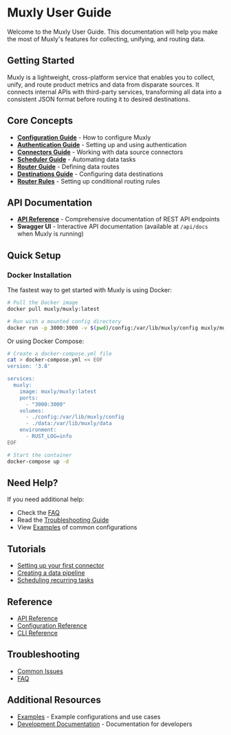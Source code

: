 # Muxly User Guide

Welcome to the Muxly User Guide. This documentation will help you make the most of Muxly's features for collecting, unifying, and routing data.

## Getting Started

Muxly is a lightweight, cross-platform service that enables you to collect, unify, and route product metrics and data from disparate sources. It connects internal APIs with third-party services, transforming all data into a consistent JSON format before routing it to desired destinations.

## Core Concepts

- [**Configuration Guide**](configuration.md) - How to configure Muxly
- [**Authentication Guide**](authentication.md) - Setting up and using authentication
- [**Connectors Guide**](connectors.md) - Working with data source connectors
- [**Scheduler Guide**](scheduler.md) - Automating data tasks
- [**Router Guide**](router.md) - Defining data routes
- [**Destinations Guide**](destinations.md) - Configuring data destinations
- [**Router Rules**](router-rules.md) - Setting up conditional routing rules

## API Documentation

- [**API Reference**](api.md) - Comprehensive documentation of REST API endpoints
- **Swagger UI** - Interactive API documentation (available at `/api/docs` when Muxly is running)

## Quick Setup

### Docker Installation

The fastest way to get started with Muxly is using Docker:

```bash
# Pull the Docker image
docker pull muxly/muxly:latest

# Run with a mounted config directory
docker run -p 3000:3000 -v $(pwd)/config:/var/lib/muxly/config muxly/muxly:latest
```

Or using Docker Compose:

```bash
# Create a docker-compose.yml file
cat > docker-compose.yml << EOF
version: '3.8'

services:
  muxly:
    image: muxly/muxly:latest
    ports:
      - "3000:3000"
    volumes:
      - ./config:/var/lib/muxly/config
      - ./data:/var/lib/muxly/data
    environment:
      - RUST_LOG=info
EOF

# Start the container
docker-compose up -d
```

## Need Help?

If you need additional help:

- Check the [FAQ](../troubleshooting/faq.md)
- Read the [Troubleshooting Guide](../troubleshooting/README.md)
- View [Examples](../examples/README.md) of common configurations

## Tutorials

- [Setting up your first connector](./tutorials/first-connector.md)
- [Creating a data pipeline](./tutorials/data-pipeline.md)
- [Scheduling recurring tasks](./tutorials/scheduling.md)

## Reference

- [API Reference](./api-reference.md)
- [Configuration Reference](./configuration-reference.md)
- [CLI Reference](./cli-reference.md)

## Troubleshooting

- [Common Issues](./troubleshooting.md)
- [FAQ](./faq.md)

## Additional Resources

- [Examples](../examples) - Example configurations and use cases
- [Development Documentation](../development) - Documentation for developers 